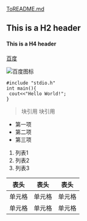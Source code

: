 
[ToREADME.md](README.md)

## This is a H2 header

#### This is a H4 header

[百度](http://baidu.com)

![百度图标](https://www.baidu.com/img/PCtm_d9c8750bed0b3c7d089fa7d55720d6cf.png "百度")

```
#include "stdio.h"
int main(){
 cout<<"Hello World!";
}
````



> 块引用
> 块引用
 
 - 第一项
 - 第二项
 - 第三项
 
 1. 列表1
 2. 列表2
 3. 列表3
 
 | 表头 | 表头 | 表头 |
 | ---- | ---- | ---- |
 | 单元格 | 单元格 | 单元格 |
 | 单元格 | 单元格 | 单元格 |
